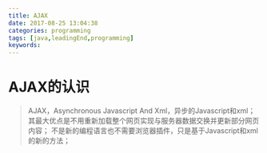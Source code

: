 ```yaml
---
title: AJAX
date: 2017-08-25 13:04:38
categories: programming
tags: [java,leadingEnd,programming]
keywords: 
---
```


# AJAX的认识 #
> AJAX，Asynchronous Javascript And Xml，异步的Javascript和xml；
> 其最大优点是不用重新加载整个网页实现与服务器数据交换并更新部分网页内容；
> 不是新的编程语言也不需要浏览器插件，只是基于Javascript和xml的新的方法；

<!--more-->